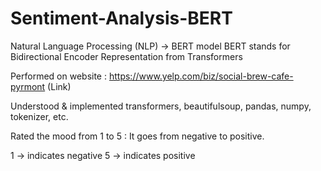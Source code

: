 # Sentiment-Analysis-BERT
Natural Language Processing (NLP) -> BERT model
BERT stands for Bidirectional Encoder Representation from Transformers

Performed on website :
https://www.yelp.com/biz/social-brew-cafe-pyrmont (Link)

Understood & implemented transformers, beautifulsoup, pandas, numpy, tokenizer, etc.

Rated the mood from 1 to 5 :
It goes from negative to positive.

1 -> indicates negative
5 -> indicates positive
